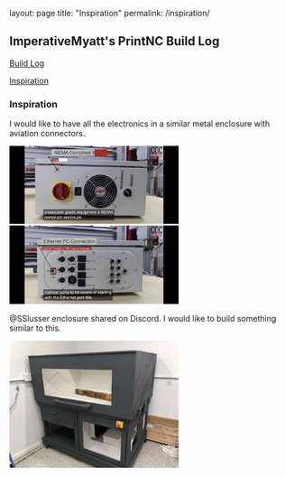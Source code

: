layout: page
title: "Inspiration"
permalink: /inspiration/

## ImperativeMyatt's PrintNC Build Log

[Build Log](/ImperativeMyatt-PrintNCBuild)

[Inspiration](/ImperativeMyatt-PrintNCBuild/inspiration)

### Inspiration

I would like to have all the electronics in a similar metal enclosure with aviation connectors.

<img src="https://github.com/AnthonyMyatt/ImperativeMyatt-PrintNCBuild/blob/master/photos/IMG_4147.jpeg?raw=true" width="300"/>
<img src="https://github.com/AnthonyMyatt/ImperativeMyatt-PrintNCBuild/blob/master/photos/IMG_4148.jpeg?raw=true" width="300"/>

@SSlusser enclosure shared on Discord. I would like to build something similar to this.

<img src="https://github.com/AnthonyMyatt/ImperativeMyatt-PrintNCBuild/blob/master/photos/IMG_8737.jpeg?raw=true" width="300"/>
